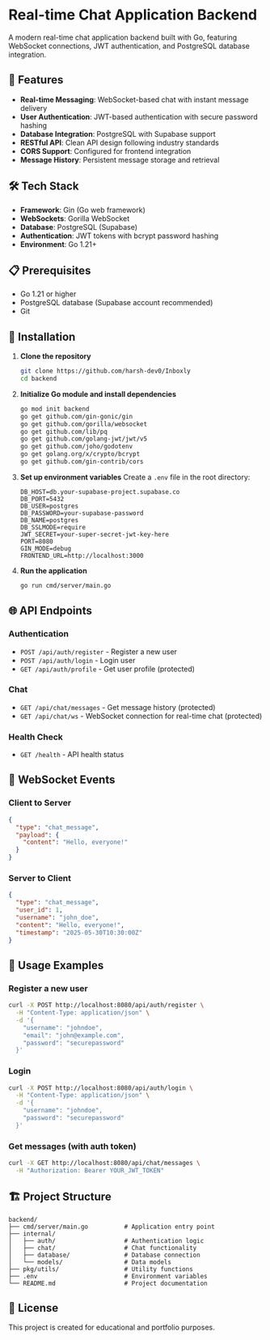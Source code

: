 # Real-time Chat Application Backend

A modern real-time chat application backend built with Go, featuring WebSocket connections, JWT authentication, and PostgreSQL database integration.

## 🚀 Features

- **Real-time Messaging**: WebSocket-based chat with instant message delivery
- **User Authentication**: JWT-based authentication with secure password hashing
- **Database Integration**: PostgreSQL with Supabase support
- **RESTful API**: Clean API design following industry standards
- **CORS Support**: Configured for frontend integration
- **Message History**: Persistent message storage and retrieval

## 🛠️ Tech Stack

- **Framework**: Gin (Go web framework)
- **WebSockets**: Gorilla WebSocket
- **Database**: PostgreSQL (Supabase)
- **Authentication**: JWT tokens with bcrypt password hashing
- **Environment**: Go 1.21+

## 📋 Prerequisites

- Go 1.21 or higher
- PostgreSQL database (Supabase account recommended)
- Git

## 🔧 Installation

1. **Clone the repository**
   ```bash
   git clone https://github.com/harsh-dev0/Inboxly
   cd backend
   ```

2. **Initialize Go module and install dependencies**
   ```bash
   go mod init backend
   go get github.com/gin-gonic/gin
   go get github.com/gorilla/websocket
   go get github.com/lib/pq
   go get github.com/golang-jwt/jwt/v5
   go get github.com/joho/godotenv
   go get golang.org/x/crypto/bcrypt
   go get github.com/gin-contrib/cors
   ```

3. **Set up environment variables**
   Create a `.env` file in the root directory:
   ```env
   DB_HOST=db.your-supabase-project.supabase.co
   DB_PORT=5432
   DB_USER=postgres
   DB_PASSWORD=your-supabase-password
   DB_NAME=postgres
   DB_SSLMODE=require
   JWT_SECRET=your-super-secret-jwt-key-here
   PORT=8080
   GIN_MODE=debug
   FRONTEND_URL=http://localhost:3000
   ```

4. **Run the application**
   ```bash
   go run cmd/server/main.go
   ```

## 🌐 API Endpoints

### Authentication
- `POST /api/auth/register` - Register a new user
- `POST /api/auth/login` - Login user
- `GET /api/auth/profile` - Get user profile (protected)

### Chat
- `GET /api/chat/messages` - Get message history (protected)
- `GET /api/chat/ws` - WebSocket connection for real-time chat (protected)

### Health Check
- `GET /health` - API health status

## 🔌 WebSocket Events

### Client to Server
```json
{
  "type": "chat_message",
  "payload": {
    "content": "Hello, everyone!"
  }
}
```

### Server to Client
```json
{
  "type": "chat_message",
  "user_id": 1,
  "username": "john_doe",
  "content": "Hello, everyone!",
  "timestamp": "2025-05-30T10:30:00Z"
}
```

## 📝 Usage Examples

### Register a new user
```bash
curl -X POST http://localhost:8080/api/auth/register \
  -H "Content-Type: application/json" \
  -d '{
    "username": "johndoe",
    "email": "john@example.com",
    "password": "securepassword"
  }'
```

### Login
```bash
curl -X POST http://localhost:8080/api/auth/login \
  -H "Content-Type: application/json" \
  -d '{
    "username": "johndoe",
    "password": "securepassword"
  }'
```

### Get messages (with auth token)
```bash
curl -X GET http://localhost:8080/api/chat/messages \
  -H "Authorization: Bearer YOUR_JWT_TOKEN"
```

## 🏗️ Project Structure

```
backend/
├── cmd/server/main.go          # Application entry point
├── internal/
│   ├── auth/                   # Authentication logic
│   ├── chat/                   # Chat functionality
│   ├── database/               # Database connection
│   └── models/                 # Data models
├── pkg/utils/                  # Utility functions
├── .env                        # Environment variables
└── README.md                   # Project documentation
```

## 📄 License

This project is created for educational and portfolio purposes.